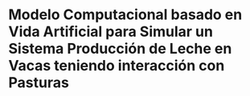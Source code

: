 # Modelo Computacional basado en Vida Artificial para Simular un Sistema Producción de Leche en Vacas teniendo interacción con Pasturas
